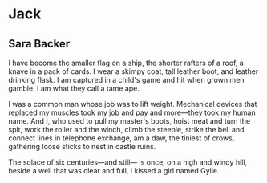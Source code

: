 # Jack
## Sara Backer
I have become the smaller flag on a ship,
the shorter rafters of a roof, a knave
in a pack of cards. I wear a skimpy coat,
tall leather boot, and leather drinking flask.
I am captured in a child's game
and hit when grown men gamble.
I am what they call a tame ape.

I was a common man
whose job was to lift weight.
Mechanical devices that replaced
my muscles took my job and pay
and more—they took my human name.
And I, who used to pull
my master's boots, hoist meat
and turn the spit, work the roller
and the winch, climb the steeple,
strike the bell and connect lines
in telephone exchange, am a daw,
the tiniest of crows, gathering
loose sticks to nest in castle ruins.

The solace of six centuries—and still—
is once, on a high and windy hill,
beside a well that was clear and full,
I kissed a girl named Gylle.